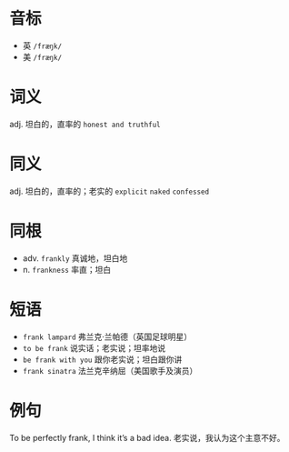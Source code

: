 # 音标

- 英 `/fræŋk/`
- 美 `/fræŋk/`

# 词义

adj. 坦白的，直率的
`honest and truthful`

# 同义

adj. 坦白的，直率的；老实的
`explicit` `naked` `confessed`

# 同根

- adv. `frankly` 真诚地，坦白地
- n. `frankness` 率直；坦白

# 短语

- `frank lampard` 弗兰克·兰帕德（英国足球明星）
- `to be frank` 说实话；老实说；坦率地说
- `be frank with you` 跟你老实说；坦白跟你讲
- `frank sinatra` 法兰克辛纳屈（美国歌手及演员）

# 例句

To be perfectly frank, I think it’s a bad idea.
老实说，我认为这个主意不好。


